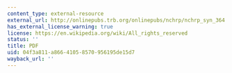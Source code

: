 ```yaml
---
content_type: external-resource
external_url: http://onlinepubs.trb.org/onlinepubs/nchrp/nchrp_syn_364.pdf
has_external_license_warning: true
license: https://en.wikipedia.org/wiki/All_rights_reserved
status: ''
title: PDF
uid: 04f3a811-a866-4105-8570-956195de15d7
wayback_url: ''
---
```

